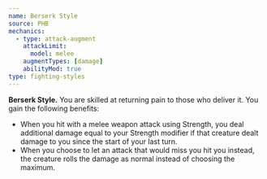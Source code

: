 ```yaml
---
name: Berserk Style
source: PHB
mechanics:
  - type: attack-augment
    attackLimit:
      model: melee
    augmentTypes: [damage]
    abilityMod: true
type: fighting-styles
---
```

__Berserk Style.__ You are skilled at returning pain to those who deliver it. You gain the following benefits: 
- When you hit with a melee weapon attack using Strength, you deal additional damage equal to your Strength modifier if that creature dealt damage to you since the start of your last turn.
- When you choose to let an attack that would miss you hit you instead, the creature rolls the damage as normal instead of choosing the maximum.
